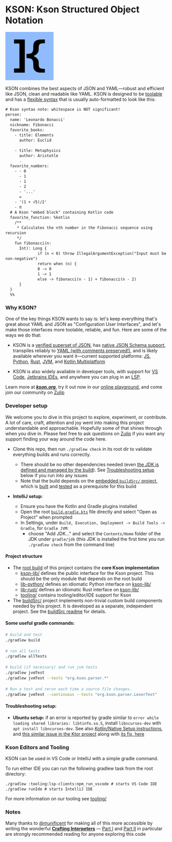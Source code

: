 # KSON: Kson Structured Object Notation

<img src="assets/logo/kson_logo_blue.svg" alt="drawing" width="150"/>

KSON combines the best aspects of JSON and YAML&mdash;robust and efficient like JSON, clean and readable like YAML. KSON
is designed to be [toolable](tooling/readme.md) and has a [flexible syntax](docs/readme.md#formatting-styles) that is
usually auto-formatted to look like this:

```kson
# Kson syntax note: whitespace is NOT significant!
person:
  name: 'Leonardo Bonacci'
  nickname: Fibonacci
  favorite_books:
    - title: Elements
      author: Euclid

    - title: Metaphysics
      author: Aristotle
      .
  favorite_numbers:
    - - 0
      - 1
      - 1
      - 2
      - '...'
      =
    - '(1 + √5)/2'
    - π
  # A Kson "embed block" containing Kotlin code
  favorite_function: %kotlin
    /**
     * Calculates the nth number in the Fibonacci sequence using recursion
     */
    fun fibonacci(n:
      Int): Long {
              if (n < 0) throw IllegalArgumentException("Input must be non-negative")
              return when (n) {
              0 -> 0
              1 -> 1
              else -> fibonacci(n - 1) + fibonacci(n - 2)
      }
  }
  %%
```

### Why KSON?

One of the key things KSON wants to say is: let's keep everything that's great about YAML and JSON as "Configuration User Interfaces", and let's make those interfaces more toolable, reliable, and fun.  Here are some of the ways we do that:

- KSON is a [verified superset of JSON](https://github.com/kson-org/kson/pull/72), has [native JSON Schema support](https://github.com/kson-org/kson/pull/186), transpiles reliably to [YAML (with comments preserved!)](https://github.com/kson-org/kson/pull/80), and is likely available wherever you want it&mdash;current supported platforms: [JS](https://www.npmjs.com/package/@kson_org/kson), [Python](https://pypi.org/project/kson-lang/), [Rust](https://crates.io/crates/kson-rs), [JVM](https://central.sonatype.com/artifact/org.kson/kson-jvm), and [Kotlin Multiplatform](https://central.sonatype.com/artifact/org.kson/kson)

- KSON is also widely available in developer tools, with support for [VS Code](https://marketplace.visualstudio.com/items?itemName=kson.kson), [Jetbrains IDEs](https://plugins.jetbrains.com/plugin/28510-kson-language), and anywhere you can plug in an [LSP](https://github.com/kson-org/kson/tree/main/tooling/language-server-protocol).

Learn more at _**[kson.org](https://kson.org)**_, try it out now in our [online playground](https://kson.org/playground/), and come join our community on [Zulip](https://kson-org.zulipchat.com/)

### Developer setup

We welcome you to dive in this project to explore, experiment, or contribute. A lot of care, craft, attention and joy went into making this project understandable and approachable. Hopefully some of that shines through when you dive in. Please feel free to ask questions on [Zulip](https://kson-org.zulipchat.com/) if you want any support finding your way around the code here.  

* Clone this repo, then run `./gradlew check` in its root dir to validate everything builds and runs correctly.
  * There should be no other dependencies needed (even [the JDK is defined and managed by the build](jdk.properties)). See [Troubleshooting setup](#troubleshooting-setup) below if you run into any issues
  * Note that the build depends on the [embedded `buildSrc/` project](buildSrc/readme.md), which is [built](buildSrc/build.gradle.kts) and [tested](buildSrc/src/test) as a prerequisite for this build

* **IntelliJ setup:** 
  * Ensure you have the Kotlin and Gradle plugins installed
  * Open the root [`build.gradle.kts`](build.gradle.kts) file directly and select "Open as Project" when prompted
  * In Settings, under `Build, Execution, Deployment -> Build Tools -> Gradle`, for `Gradle JVM`:
    * choose "Add JDK..." and select the `Contents/Home` folder of the JDK under `gradle/jdk` (this JDK is installed the first time you run `./gradlew check` from the command line)

#### Project structure

- The [root build](build.gradle.kts) of this project contains the **core Kson implementation**
  - [kson-lib/](kson-lib) defines the public interface for the Kson project. This should be the only module that depends on the root build
  - [lib-python/](lib-python) defines an idiomatic Python interface on [kson-lib/](kson-lib)
  - [lib-rust/](lib-rust) defines an idiomatic Rust interface on [kson-lib/](kson-lib)
  - [tooling/](tooling) contains tooling/editor/IDE support for Kson
- The [buildSrc/](buildSrc/build.gradle.kts) project implements non-trivial custom build components needed by this project.  It is developed as a separate, independent project. See the [buildSrc readme](buildSrc/readme.md) for details.

#### Some useful gradle commands:

```sh
# build and test
./gradlew build

# run all tests
./gradlew allTests

# build (if necessary) and run jvm tests
./gradlew jvmTest
./gradlew jvmTest --tests "org.kson.parser.*" 

# Run a test and rerun each time a source file changes.
./gradlew jvmTest --continuous --tests "org.kson.parser.LexerTest" 
```

#### Troubleshooting setup:

* **Ubuntu setup:** if an error is reported by gradle similar to `error while loading shared libraries: libtinfo.so.5`, install `libncurses-dev` with `apt install libncurses-dev`. See also [Kotlin/Native Setup instructions](https://github.com/JetBrains/kotlin-native/blob/27232bca5f2fb0164f1aa465d38e5042c6d7d55b/README.md), and [this similar issue in the Ktor project](https://youtrack.jetbrains.com/issue/KTOR-7909/Contribution-Installation-Instructions-Replace-libncurses5-with-libncurses6-for-Ubuntu-20.04-and-Later) along with [its fix, here](https://github.com/ktorio/ktor/pull/4529)

### Kson Editors and Tooling
KSON can be used in VS Code or IntelliJ with a simple gradle command.

To run either IDE you can run the following gradlew task from the root directory: 
```shell
./gradlew :tooling:lsp-clients:npm_run_vscode # starts VS Code IDE
./gradlew runIde # starts IntelliJ IDE 
```

For more information on our tooling see [tooling/](tooling/readme.md)

### Notes
Many thanks to [@munificent](https://github.com/munificent) for making all of this more accessible by writing the wonderful [**Crafting Interpeters**](https://craftinginterpreters.com/) &mdash; [Part I](https://craftinginterpreters.com/welcome.html) and [Part II](https://craftinginterpreters.com/a-tree-walk-interpreter.html) in particular are strongly recommended reading for anyone exploring this code
